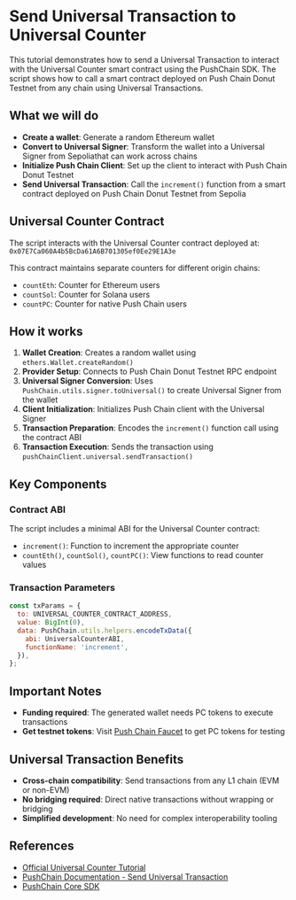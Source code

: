 # Send Universal Transaction to Universal Counter

This tutorial demonstrates how to send a Universal Transaction to interact with the Universal Counter smart contract using the PushChain SDK. The script shows how to call a smart contract deployed on Push Chain Donut Testnet from any chain using Universal Transactions.

## What we will do

- **Create a wallet**: Generate a random Ethereum wallet
- **Convert to Universal Signer**: Transform the wallet into a Universal Signer from Sepoliathat can work across chains
- **Initialize Push Chain Client**: Set up the client to interact with Push Chain Donut Testnet
- **Send Universal Transaction**: Call the `increment()` function from a smart contract deployed on Push Chain Donut Testnet from Sepolia

## Universal Counter Contract

The script interacts with the Universal Counter contract deployed at:
`0x07E7Ca060A4b5BcDa61A6B701305ef0Ee29E1A3e`

This contract maintains separate counters for different origin chains:

- `countEth`: Counter for Ethereum users
- `countSol`: Counter for Solana users  
- `countPC`: Counter for native Push Chain users

## How it works

1. **Wallet Creation**: Creates a random wallet using `ethers.Wallet.createRandom()`
2. **Provider Setup**: Connects to Push Chain Donut Testnet RPC endpoint
3. **Universal Signer Conversion**: Uses `PushChain.utils.signer.toUniversal()` to create Universal Signer from the wallet
4. **Client Initialization**: Initializes Push Chain client with the Universal Signer
5. **Transaction Preparation**: Encodes the `increment()` function call using the contract ABI
6. **Transaction Execution**: Sends the transaction using `pushChainClient.universal.sendTransaction()`

## Key Components

### Contract ABI

The script includes a minimal ABI for the Universal Counter contract:

- `increment()`: Function to increment the appropriate counter
- `countEth()`, `countSol()`, `countPC()`: View functions to read counter values

### Transaction Parameters

```javascript
const txParams = {
  to: UNIVERSAL_COUNTER_CONTRACT_ADDRESS,
  value: BigInt(0),
  data: PushChain.utils.helpers.encodeTxData({
    abi: UniversalCounterABI,
    functionName: 'increment',
  }),
};
```

## Important Notes

- **Funding required**: The generated wallet needs PC tokens to execute transactions
- **Get testnet tokens**: Visit [Push Chain Faucet](https://faucet.push.org/) to get PC tokens for testing

## Universal Transaction Benefits

- **Cross-chain compatibility**: Send transactions from any L1 chain (EVM or non-EVM)
- **No bridging required**: Direct native transactions without wrapping or bridging
- **Simplified development**: No need for complex interoperability tooling

## References

- <a href="https://pushchain.github.io/push-chain-website/pr-preview/pr-1067/docs/chain/tutorials/tutorial-universal-counter/" target="_blank">Official Universal Counter Tutorial</a>
- <a href="https://pushchain.github.io/push-chain-website/pr-preview/pr-1067/docs/chain/build/send-universal-transaction/" target="_blank">PushChain Documentation - Send Universal Transaction</a>
- <a href="https://www.npmjs.com/package/@pushchain/core" target="_blank">PushChain Core SDK</a>
